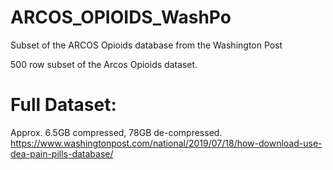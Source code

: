 # ARCOS_OPIOIDS_WashPo
Subset of the ARCOS Opioids database from the Washington Post

500 row subset of the Arcos Opioids dataset.

# Full Dataset:
Approx. 6.5GB compressed, 78GB de-compressed.
https://www.washingtonpost.com/national/2019/07/18/how-download-use-dea-pain-pills-database/

